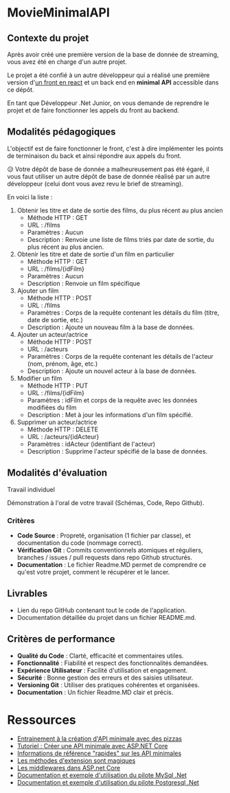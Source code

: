 # MovieMinimalAPI

## Contexte du projet

Après avoir créé une première version de la base de donnée de streaming, vous avez été en charge d'un autre projet. 

Le projet a été confié à un autre développeur qui a réalisé une première version d'[un front en react](https://github.com/simplon-lille-csharp-dotnet/MovieReactFront) et un back end en **minimal API** accessible dans ce dépôt.

En tant que Développeur .Net Junior, on vous demande de reprendre le projet et de faire fonctionner les appels du front au backend.

## Modalités pédagogiques

L'objectif est de faire fonctionner le front, c'est à dire implémenter les points de terminaison du back et ainsi répondre aux appels du front.

😥 Votre dépôt de base de donnée a malheureusement pas été égaré, il vous faut utiliser un autre dépôt de base de donnée réalisé par un autre développeur (celui dont vous avez revu le brief de streaming).

En voici la liste :
1. Obtenir les titre et date de sortie des films, du plus récent au plus ancien
	- Méthode HTTP : GET
	- URL : /films
	- Paramètres : Aucun
	- Description : Renvoie une liste de films triés par date de sortie, du plus récent au plus ancien.
2. Obtenir les titre et date de sortie d'un film en particulier
	- Méthode HTTP : GET
	- URL : /films/{idFilm}
	- Paramètres : Aucun
	- Description : Renvoie un film spécifique
3. Ajouter un film
	- Méthode HTTP : POST
	- URL : /films
	- Paramètres : Corps de la requête contenant les détails du film (titre, date de sortie, etc.)
	- Description : Ajoute un nouveau film à la base de données.
4. Ajouter un acteur/actrice
	- Méthode HTTP : POST
	- URL : /acteurs
	- Paramètres : Corps de la requête contenant les détails de l'acteur (nom, prénom, âge, etc.)
	- Description : Ajoute un nouvel acteur à la base de données.
5. Modifier un film
	- Méthode HTTP : PUT
	- URL : /films/{idFilm}
	- Paramètres : idFilm et corps de la requête avec les données modifiées du film
	- Description : Met à jour les informations d'un film spécifié.
6. Supprimer un acteur/actrice
	- Méthode HTTP : DELETE
	- URL : /acteurs/{idActeur}
	- Paramètres : idActeur (identifiant de l'acteur)
	- Description : Supprime l'acteur spécifié de la base de données.

## Modalités d'évaluation

Travail individuel

Démonstration à l'oral de votre travail (Schémas, Code, Repo Github).

### Critères

- **Code Source** : Propreté, organisation (1 fichier par classe), et documentation du code (nommage correct).
- **Vérification Git** : Commits conventionnels atomiques et réguliers, branches / issues / pull requests dans repo Github structurés.
- **Documentation** : Le fichier Readme.MD permet de comprendre ce qu'est votre projet, comment le récupérer et le lancer.

## Livrables

- Lien du repo GitHub contenant tout le code de l'application.
- Documentation détaillée du projet dans un fichier README.md.

## Critères de performance

- **Qualité du Code** : Clarté, efficacité et commentaires utiles.
- **Fonctionnalité** : Fiabilité et respect des fonctionnalités demandées.
- **Expérience Utilisateur** : Facilité d'utilisation et engagement.
- **Sécurité** : Bonne gestion des erreurs et des saisies utilisateur.
- **Versioning Git** : Utiliser des pratiques cohérentes et organisées.
- **Documentation** : Un fichier Readme.MD clair et précis.

# Ressources

- [Entrainement à la création d'API minimale avec des pizzas](https://learn.microsoft.com/fr-fr/training/modules/build-web-api-minimal-api)
- [Tutoriel : Créer une API minimale avec ASP.NET Core](https://learn.microsoft.com/fr-fr/aspnet/core/tutorials/min-web-api?view=aspnetcore-6.0)
- [Informations de référence "rapides" sur les API minimales](https://learn.microsoft.com/fr-fr/aspnet/core/fundamentals/minimal-apis?view=aspnetcore-6.0)
- [Les méthodes d'extension sont magiques](https://learn.microsoft.com/fr-fr/dotnet/csharp/programming-guide/classes-and-structs/extension-methods)
- [Les middlewares dans ASP.net Core](https://learn.microsoft.com/fr-fr/aspnet/core/fundamentals/middleware/?view=aspnetcore-6.0)
- [Documentation et exemple d'utilisation du pilote MySql .Net](https://mysqlconnector.net/)
- [Documentation et exemple d'utilisation du pilote Postgresql .Net](https://www.npgsql.org/doc/index.html)
